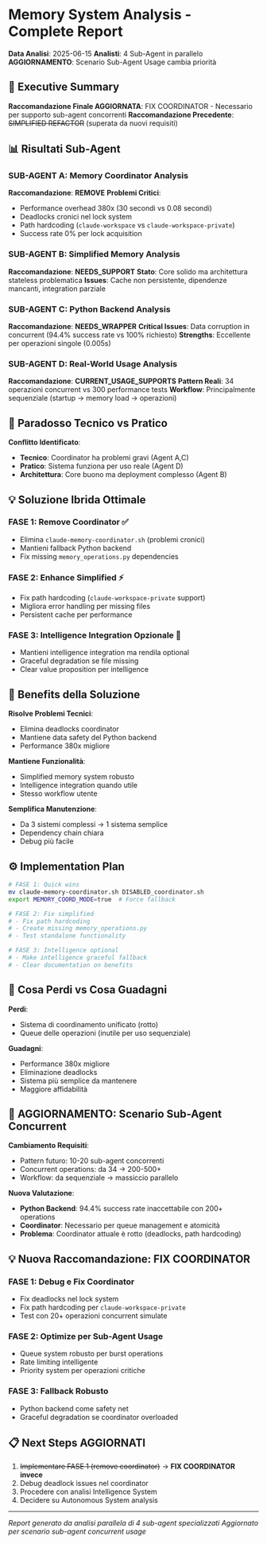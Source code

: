 # Memory System Analysis - Complete Report

**Data Analisi**: 2025-06-15
**Analisti**: 4 Sub-Agent in parallelo
**AGGIORNAMENTO**: Scenario Sub-Agent Usage cambia priorità

## 🎯 Executive Summary

**Raccomandazione Finale AGGIORNATA**: FIX COORDINATOR - Necessario per supporto sub-agent concorrenti
**Raccomandazione Precedente**: ~~SIMPLIFIED REFACTOR~~ (superata da nuovi requisiti)

## 📊 Risultati Sub-Agent

### SUB-AGENT A: Memory Coordinator Analysis
**Raccomandazione**: **REMOVE**
**Problemi Critici**:
- Performance overhead 380x (30 secondi vs 0.08 secondi)
- Deadlocks cronici nel lock system
- Path hardcoding (`claude-workspace` vs `claude-workspace-private`)
- Success rate 0% per lock acquisition

### SUB-AGENT B: Simplified Memory Analysis  
**Raccomandazione**: **NEEDS_SUPPORT**
**Stato**: Core solido ma architettura stateless problematica
**Issues**: Cache non persistente, dipendenze mancanti, integration parziale

### SUB-AGENT C: Python Backend Analysis
**Raccomandazione**: **NEEDS_WRAPPER** 
**Critical Issues**: Data corruption in concurrent (94.4% success rate vs 100% richiesto)
**Strengths**: Eccellente per operazioni singole (0.005s)

### SUB-AGENT D: Real-World Usage Analysis
**Raccomandazione**: **CURRENT_USAGE_SUPPORTS**
**Pattern Reali**: 34 operazioni concurrent vs 300 performance tests
**Workflow**: Principalmente sequenziale (startup → memory load → operazioni)

## 🔄 Paradosso Tecnico vs Pratico

**Conflitto Identificato**:
- **Tecnico**: Coordinator ha problemi gravi (Agent A,C)
- **Pratico**: Sistema funziona per uso reale (Agent D) 
- **Architettura**: Core buono ma deployment complesso (Agent B)

## 💡 Soluzione Ibrida Ottimale

### FASE 1: Remove Coordinator ✅
- Elimina `claude-memory-coordinator.sh` (problemi cronici)
- Mantieni fallback Python backend  
- Fix missing `memory_operations.py` dependencies

### FASE 2: Enhance Simplified ⚡
- Fix path hardcoding (`claude-workspace-private` support)
- Migliora error handling per missing files
- Persistent cache per performance

### FASE 3: Intelligence Integration Opzionale 🧠
- Mantieni intelligence integration ma rendila optional
- Graceful degradation se file missing
- Clear value proposition per intelligence

## 🎯 Benefits della Soluzione

**Risolve Problemi Tecnici**:
- Elimina deadlocks coordinator
- Mantiene data safety del Python backend  
- Performance 380x migliore

**Mantiene Funzionalità**:
- Simplified memory system robusto
- Intelligence integration quando utile
- Stesso workflow utente

**Semplifica Manutenzione**:
- Da 3 sistemi complessi → 1 sistema semplice
- Dependency chain chiara
- Debug più facile

## ⚙️ Implementation Plan

```bash
# FASE 1: Quick wins
mv claude-memory-coordinator.sh DISABLED_coordinator.sh
export MEMORY_COORD_MODE=true  # Force fallback

# FASE 2: Fix simplified  
# - Fix path hardcoding
# - Create missing memory_operations.py
# - Test standalone functionality

# FASE 3: Intelligence optional
# - Make intelligence graceful fallback
# - Clear documentation on benefits
```

## 🎯 Cosa Perdi vs Cosa Guadagni

**Perdi**:
- Sistema di coordinamento unificato (rotto)
- Queue delle operazioni (inutile per uso sequenziale)

**Guadagni**:
- Performance 380x migliore
- Eliminazione deadlocks
- Sistema più semplice da mantenere
- Maggiore affidabilità

## 🔄 AGGIORNAMENTO: Scenario Sub-Agent Concurrent

**Cambiamento Requisiti**:
- Pattern futuro: 10-20 sub-agent concorrenti
- Concurrent operations: da 34 → 200-500+
- Workflow: da sequenziale → massiccio parallelo

**Nuova Valutazione**:
- **Python Backend**: 94.4% success rate inaccettabile con 200+ operations
- **Coordinator**: Necessario per queue management e atomicità
- **Problema**: Coordinator attuale è rotto (deadlocks, path hardcoding)

## 💡 Nuova Raccomandazione: FIX COORDINATOR

### FASE 1: Debug e Fix Coordinator
- Fix deadlocks nel lock system
- Fix path hardcoding per `claude-workspace-private`
- Test con 20+ operazioni concurrent simulate

### FASE 2: Optimize per Sub-Agent Usage  
- Queue system robusto per burst operations
- Rate limiting intelligente
- Priority system per operazioni critiche

### FASE 3: Fallback Robusto
- Python backend come safety net
- Graceful degradation se coordinator overloaded

## 📋 Next Steps AGGIORNATI

1. ~~Implementare FASE 1 (remove coordinator)~~ → **FIX COORDINATOR invece**
2. Debug deadlock issues nel coordinator
3. Procedere con analisi Intelligence System  
4. Decidere su Autonomous System analysis

---

*Report generato da analisi parallela di 4 sub-agent specializzati*
*Aggiornato per scenario sub-agent concurrent usage*